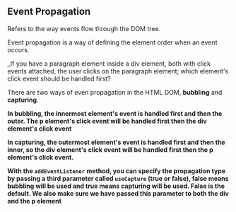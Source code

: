 ## Event Propagation
Refers to the way events flow through the DOM tree.

Event propagation is a way of defining the element order when an event occurs.

_If you have a paragraph element inside a div element, both with click events attached, the user clicks on the paragraph element; which element's click event should be handled first?

There are two ways of even propagation in the HTML DOM, **bubbling** and **capturing**.

**In bubbling, the innermost element's event is handled first and then the outer. The p element's click event will be handled first then the div element's click event**

**In capturing, the outermost element's event is handled first and then the inner, so the div element's click event will be handled first then the p element's click event.**

**With the `addEventListener` method, you can specify the propagation type by passing a third parameter called `useCapture` (true or false), false means bubbling will be used and true means capturing will be used. False is the default. We also make sure we have passed this parameter to both the div and the p element**